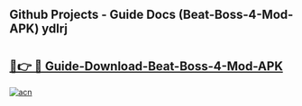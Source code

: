 ## Github Projects - Guide Docs (Beat-Boss-4-Mod-APK) ydlrj

# <h2><a href="https://apkcomod.com?title=Beat-Boss-4-Mod-APK">🔗👉 🔴 Guide-Download-Beat-Boss-4-Mod-APK </a></h2>

[![acn](https://github.com/user-attachments/assets/0f9c940e-d8b0-45ae-aac7-cd30a18b3e1c)](https://apkcomod.com?title=Beat-Boss-4-Mod-APK)
